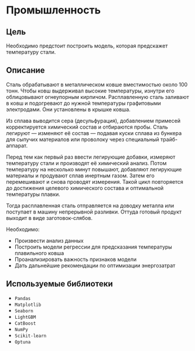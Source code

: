 # Промышленность

## Цель
Необходимо предстоит построить модель, которая предскажет температуру стали.

## Описание

Сталь обрабатывают в металлическом ковше вместимостью около 100 тонн. Чтобы ковш выдерживал высокие температуры, изнутри его облицовывают огнеупорным кирпичом. Расплавленную сталь заливают в ковш и подогревают до нужной температуры графитовыми электродами. Они установлены в крышке ковша.

Из сплава выводится сера (десульфурация), добавлением примесей корректируется химический состав и отбираются пробы. Сталь легируют — изменяют её состав — подавая куски сплава из бункера для сыпучих материалов или проволоку через специальный трайб-аппарат.

Перед тем как первый раз ввести легирующие добавки, измеряют температуру стали и производят её химический анализ. Потом температуру на несколько минут повышают, добавляют легирующие материалы и продувают сплав инертным газом. Затем его перемешивают и снова проводят измерения. Такой цикл повторяется до достижения целевого химического состава и оптимальной температуры плавки.

Тогда расплавленная сталь отправляется на доводку металла или поступает в машину непрерывной разливки. Оттуда готовый продукт выходит в виде заготовок-слябов.

Необходимо:

- Произвести анализ данных
- Построить модели регрессии для предсказания температуры плавильного ковша
- Проанализировать важность признаков модели
- Дать дальнейшие рекомендации по оптимизации энергозатрат

## Используемые библиотеки

- `Pandas`
- `Matplotlib`
- `Seaborn`
- `LightGBM`
- `CatBoost`
- `NumPy`
- `Scikit-learn`
- `Optuna`
